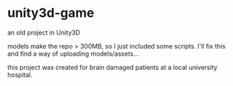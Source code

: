 unity3d-game
============

an old project in Unity3D

models make the repo > 300MB, so I just included some scripts. I'll fix this and find a way of uploading models/assets...

this project was created for brain damaged patients at a local university hospital. 
